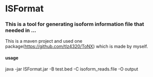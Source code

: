 # ISFormat

### This is a tool for generating isoform information file that needed in ...

This is a maven project and used one package(https://github.com/tlz4320/ToNX) which is made by myself.



#### usage

java -jar ISFormat.jar -B test.bed -C isoform_reads.file -O output
